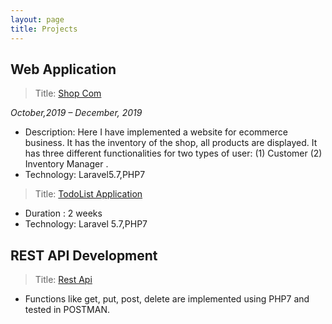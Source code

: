 ```yaml
---
layout: page
title: Projects
---
```


## Web Application
> Title: [Shop Com](https://msbh11.github.io/Shop-Com/.)

*October,2019 – December, 2019*

* Description: Here I have implemented a website for ecommerce business. It has the inventory of the shop, all products are displayed. It has three different functionalities for two types of user: (1) Customer (2) Inventory Manager . 
* Technology: Laravel5.7,PHP7

> Title: [TodoList Application](https://bit.ly/2lQ0jSG)

* Duration : 2 weeks
* Technology: Laravel 5.7,PHP7

## REST API Development
> Title: [Rest Api](https://github.com/msbh11/Api_programming)

* Functions like get, put, post, delete are implemented using PHP7 and tested
in POSTMAN.

